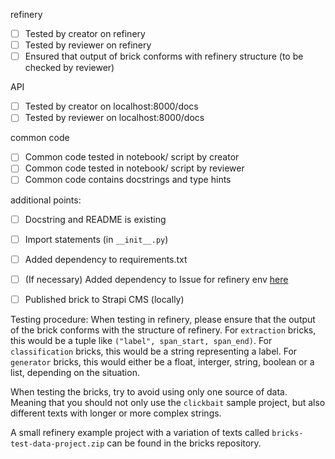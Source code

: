 refinery
- [ ] Tested by creator on refinery
- [ ] Tested by reviewer on refinery
- [ ] Ensured that output of brick conforms with refinery structure (to be checked by reviewer)

API
- [ ] Tested by creator on localhost:8000/docs
- [ ] Tested by reviewer on localhost:8000/docs

common code
- [ ] Common code tested in notebook/ script by creator
- [ ] Common code tested in notebook/ script by reviewer
- [ ] Common code contains docstrings and type hints

additional points:
- [ ] Docstring and README is existing
- [ ] Import statements (in `__init__.py`)
- [ ] Added dependency to requirements.txt
- [ ] (If necessary) Added dependency to Issue for refinery env [here](https://github.com/code-kern-ai/refinery/issues/166)
- [ ] Published brick to Strapi CMS (locally)


Testing procedure: 
When testing in refinery, please ensure that the output of the brick conforms with the structure of refinery. 
For `extraction` bricks, this would be a tuple like `("label", span_start, span_end)`.
For `classification` bricks, this would be a string representing a label.
For `generator` bricks, this would either be a float, interger, string, boolean or a list, depending on the situation.

When testing the bricks, try to avoid using only one source of data. Meaning that you should not only use the `clickbait` sample
project, but also different texts with longer or more complex strings. 

A small refinery example project with a variation of texts called `bricks-test-data-project.zip` can be found in the bricks repository.


